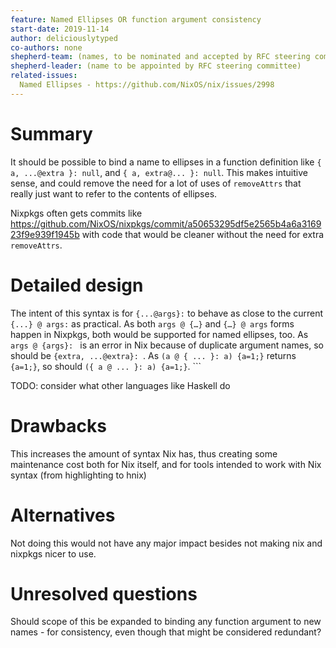 ```yaml
---
feature: Named Ellipses OR function argument consistency
start-date: 2019-11-14
author: deliciouslytyped
co-authors: none
shepherd-team: (names, to be nominated and accepted by RFC steering committee)
shepherd-leader: (name to be appointed by RFC steering committee)
related-issues:
  Named Ellipses - https://github.com/NixOS/nix/issues/2998
---
```


# Summary
[summary]: #summary

It should be possible to bind a name to ellipses in a function definition like `{ a, ...@extra }: null`, and `{ a, extra@... }: null`. This makes intuitive sense, and could remove the need for a lot of uses of `removeAttrs` that really just want to refer to the contents of ellipses.

Nixpkgs often gets commits like https://github.com/NixOS/nixpkgs/commit/a50653295df5e2565b4a6a316923f9e939f1945b with code that would be cleaner without the need for extra `removeAttrs`.

# Detailed design
[design]: #detailed-design

The intent of this syntax is for `{...@args}:` to behave as close to the current `{...} @ args:`
 as practical. As both `args @ {…}` and `{…} @ args` forms happen in Nixpkgs, both would be supported for named ellipses, too. As `args @ {args}: ` is an error in Nix because of duplicate argument names, so should be `{extra, ...@extra}: `. As `(a @ { ... }: a) {a=1;}` returns `{a=1;}`, so should `({ a @ ... }: a) {a=1;}`. ```

TODO: consider what other languages like Haskell do

# Drawbacks
[drawbacks]: #drawbacks
This increases the amount of syntax Nix has, thus creating some maintenance cost both for Nix itself, and for tools intended to work with Nix syntax (from highlighting to hnix)

# Alternatives
[alternatives]: #alternatives
Not doing this would not have any major impact besides not making nix and nixpkgs nicer to use.

# Unresolved questions
[unresolved]: #unresolved-questions
Should scope of this be expanded to binding any function argument to new names - for consistency, even though that might be considered redundant?
